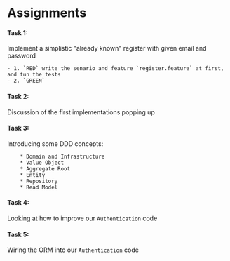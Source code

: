 # Assignments

#### Task 1: 
Implement a simplistic "already known" register with given email and password

    - 1. `RED` write the senario and feature `register.feature` at first, and tun the tests
    - 2. `GREEN` 
   
#### Task 2:
Discussion of the first implementations popping up

#### Task 3:
Introducing some DDD concepts:

        * Domain and Infrastructure
        * Value Object
        * Aggregate Root
        * Entity
        * Repository
        * Read Model

#### Task 4:
Looking at how to improve our `Authentication` code

#### Task 5:
Wiring the ORM into our `Authentication` code


